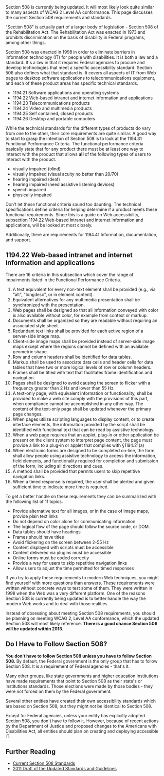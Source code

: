 Section 508 is currently being updated. It will most likely look quite similar to many aspects of WCAG 2 Level AA conformance. This page discusses the current Section 508 requirements and standards.

"Section 508" is actually part of a larger body of legislation - Section 508 of the Rehabilitation Act. The Rehabilitation Act was enacted in 1973 and prohibits discrimination on the basis of disability in Federal programs, among other things.

Section 508 was enacted in 1998 in order to eliminate barriers in information technology (IT) for people with disabilities. It is both a law and a standard. It's a law in that it requires Federal agencies to procure and develop technologies that meet a specific accessibility standard. Section 508 also defines what that standard is. It covers all aspects of IT from Web pages to desktop software applications to telecommunications equipment, and each of these product areas has specific technical standards.

-   1194.21 Software applications and operating systems
-   1194.22 Web-based intranet and internet information and applications
-   1194.23 Telecommunications products
-   1194.24 Video and multimedia products
-   1194.25 Self contained, closed products
-   1194.26 Desktop and portable computers

While the technical standards for the different types of products do vary from one to the other, their core requirements are quite similar. A good way to start to grasp the intention of Section 508 is to look at the 1194.31 Functional Performance Criteria. The functional performance criteria basically state that for any product there must be at least one way to interact with the product that allows **all** of the following types of users to interact with the product.

-   visually impaired (blind)
-   visually impaired (visual acuity no better than 20/70)
-   hearing impaired (deaf)
-   hearing impaired (need assistive listening devices)
-   speech impaired
-   physically impaired

Don't let these functional criteria sound too daunting. The technical specifications define criteria for helping determine if a product meets these functional requirements. Since this is a guide on Web accessibility, subsection 1194.22 Web-based intranet and internet information and applications, will be looked at most closely.

Additionally, there are requirements for 1194.41 Information, documentation, and support.

1194.22 Web-based intranet and internet information and applications
--------------------------------------------------------------------

There are 16 criteria in this subsection which cover the range of impairments listed in the Functional Performance Criteria.

1.  A text equivalent for every non-text element shall be provided (e.g., via "alt", "longdesc", or in element content).
2.  Equivalent alternatives for any multimedia presentation shall be synchronized with the presentation.
3.  Web pages shall be designed so that all information conveyed with color is also available without color, for example from context or markup.
4.  Documents shall be organized so they are readable without requiring an associated style sheet.
5.  Redundant text links shall be provided for each active region of a server-side image map.
6.  Client-side image maps shall be provided instead of server-side image maps except where the regions cannot be defined with an available geometric shape.
7.  Row and column headers shall be identified for data tables.
8.  Markup shall be used to associate data cells and header cells for data tables that have two or more logical levels of row or column headers.
9.  Frames shall be titled with text that facilitates frame identification and navigation.
10. Pages shall be designed to avoid causing the screen to flicker with a frequency greater than 2 Hz and lower than 55 Hz.
11. A text-only page, with equivalent information or functionality, shall be provided to make a web site comply with the provisions of this part, when compliance cannot be accomplished in any other way. The content of the text-only page shall be updated whenever the primary page changes.
12. When pages utilize scripting languages to display content, or to create interface elements, the information provided by the script shall be identified with functional text that can be read by assistive technology.
13. When a web page requires that an applet, plug-in or other application be present on the client system to interpret page content, the page must provide a link to a plug-in or applet that complies with §1194.21(a)
14. When electronic forms are designed to be completed on-line, the form shall allow people using assistive technology to access the information, field elements, and functionality required for completion and submission of the form, including all directions and cues.
15. A method shall be provided that permits users to skip repetitive navigation links.
16. When a timed response is required, the user shall be alerted and given sufficient time to indicate more time is required.

To get a better handle on these requirements they can be summarized with the following list of 11 topics.

-   Provide alternative text for all images, or in the case of image maps, provide plain text links
-   Do not depend on color alone for communicating information
-   The logical flow of the page should follow the source code, or DOM.
-   Data tables should have headings
-   Frames should have titles
-   Avoid flickering on the screen between 2-55 Hz
-   Content displayed with scripts must be accessible
-   Content delivered via plugins must be accessible
-   Online forms must be coded correctly
-   Provide a way for users to skip repetitive navigation links
-   Allow users to adjust the time permitted for timed responses

If you try to apply these requirements to modern Web techniques, you might find yourself with more questions than answers. These requirements were written without concrete ways to test some of them. They were written in 1998 when the Web was a very different platform. One of the reasons Section 508 is currently being updated is to better handle the way the modern Web works and to deal with those realities.

Instead of obsessing about meeting Section 508 requirements, you should be planning on meeting WCAG 2, Level AA conformance, which the updated Section 508 will most likely reference. **There is a good chance Section 508 will be updated within 2013.**

Do I Have to Follow Section 508?
--------------------------------

**You don't have to follow Section 508 unless you have to follow Section 508.** By default, the Federal government is the only group that has to follow Section 508. It is a requirement of Federal agencies - that's it.

Many other groups, like state governments and higher education institutions have made requirements that point to Section 508 as their state's or institutions standards. Those elections were made by those bodies - they were not forced on them by the Federal government.

Several other entities have created their own accessibility standards which are based on Section 508, but they might not be identical to Section 508.

Except for Federal agencies, unless your entity has explicitly adopted Section 508, you don't have to follow it. However, because of recent actions by the Department of Justice and proposed changes to the Americans with Disabilities Act, all entities should plan on creating and deploying accessible IT.

Further Reading
---------------

-   [Current Section 508 Standards](http://www.access-board.gov/508.htm#current)
-   [2011 Draft of the Updated Standards and Guidelines](http://www.access-board.gov/sec508/refresh/draft-rule.htm)

